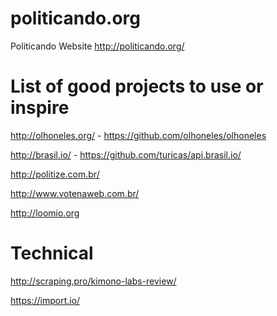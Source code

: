 politicando.org
===============

Politicando Website
http://politicando.org/



# List of good projects to use or inspire

http://olhoneles.org/ - https://github.com/olhoneles/olhoneles

http://brasil.io/ - https://github.com/turicas/api.brasil.io/

http://politize.com.br/

http://www.votenaweb.com.br/

http://loomio.org

# Technical

http://scraping.pro/kimono-labs-review/

https://import.io/
